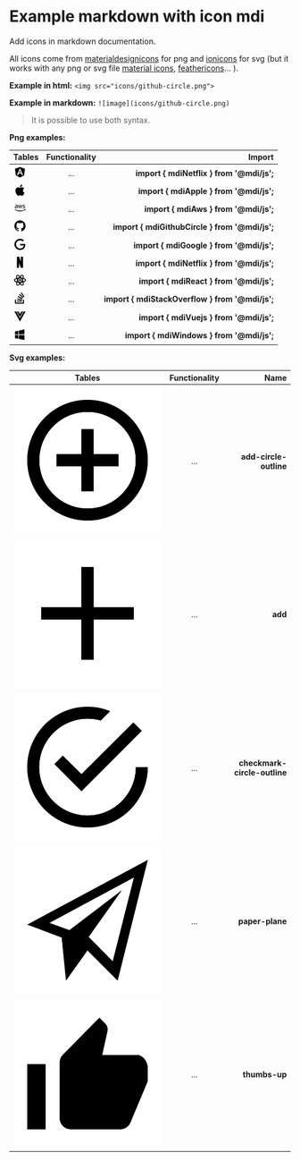 # Example markdown with icon mdi

Add icons in markdown documentation.

All icons come from [materialdesignicons](https://materialdesignicons.com/) for png and [ionicons](https://ionicons.com/) for svg (but it works with any png or svg file [material icons](https://material.io/resources/icons/?style=baseline), [feathericons](https://feathericons.com/)... ).



**Example in html:**     `<img src="icons/github-circle.png">`

**Example in markdown:** `![image](icons/github-circle.png)`

> It is possible to use both syntax.

**Png examples:**

| Tables   |      Functionality      |  Import  |
|----------|:-------------:|------:|
| ![image](icons/png/angular.png)        | ...  |       **import { mdiNetflix } from '@mdi/js';** |
| ![image](icons/png/apple.png)          | ...  |         **import { mdiApple } from '@mdi/js';** |
| ![image](icons/png/aws.png)            | ...  |           **import { mdiAws } from '@mdi/js';** |
| ![image](icons/png/github-circle.png)  | ...  |  **import { mdiGithubCircle } from '@mdi/js';** |
| ![image](icons/png/google.png)         | ...  |        **import { mdiGoogle } from '@mdi/js';** |
| ![image](icons/png/netflix.png)        | ...  |       **import { mdiNetflix } from '@mdi/js';** |
| ![image](icons/png/react.png)          | ...  |         **import { mdiReact } from '@mdi/js';** |
| ![image](icons/png/stack-overflow.png) | ...  | **import { mdiStackOverflow } from '@mdi/js';** |
| ![image](icons/png/vuejs.png)          | ...  |         **import { mdiVuejs } from '@mdi/js';** |
| ![image](icons/png/windows.png)        | ...  |       **import { mdiWindows } from '@mdi/js';** |


**Svg examples:**

| Tables   |      Functionality      |  Name  |
|----------|:-------------:|------:|
| ![image](icons/svg/_ionicons_svg_md-add-circle-outline.svg)      | ...  |       **add-circle-outline** |
| ![image](icons/svg/_ionicons_svg_md-add.svg)                     | ...  |                      **add** |
| ![image](icons/svg/_ionicons_svg_md-checkmark-circle-outline.svg)| ...  | **checkmark-circle-outline** |
| ![image](icons/svg/_ionicons_svg_md-paper-plane.svg)             | ...  |              **paper-plane** |
| ![image](icons/svg/_ionicons_svg_md-thumbs-up.svg)               | ...  |                **thumbs-up** |
